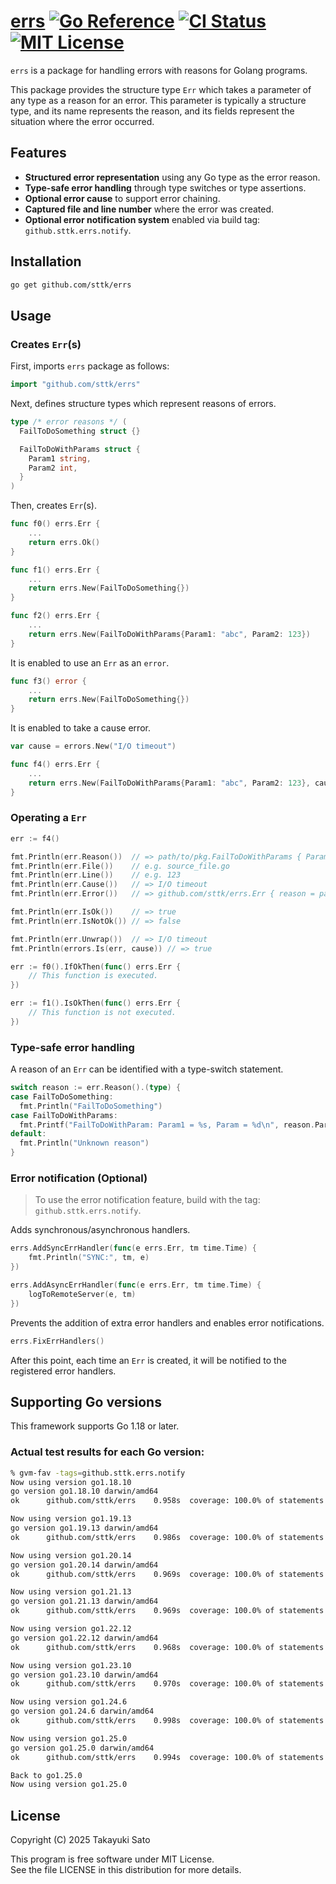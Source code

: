 # [errs][repo-url] [![Go Reference][pkg-dev-img]][pkg-dev-url] [![CI Status][ci-img]][ci-url] [![MIT License][mit-img]][mit-url]

`errs` is a package for handling errors with reasons for Golang programs.

This package provides the structure type `Err` which takes a parameter of any type as a reason for an error.
This parameter is typically a structure type, and its name represents the reason, and its fields represent the situation where the error occurred.

## Features

- **Structured error representation** using any Go type as the error reason.
- **Type-safe error handling** through type switches or type assertions.
- **Optional error cause** to support error chaining.
- **Captured file and line number** where the error was created.
- **Optional error notification system** enabled via build tag: `github.sttk.errs.notify`.

## Installation

```sh
go get github.com/sttk/errs
```

## Usage

### Creates `Err`(s)

First, imports `errs` package as follows:

```go
import "github.com/sttk/errs"
```

Next, defines structure types which represent reasons of errors.

```go
type /* error reasons */ (
  FailToDoSomething struct {}

  FailToDoWithParams struct {
    Param1 string,
    Param2 int,
  }
)
```

Then, creates `Err`(s).

```go
func f0() errs.Err {
    ...
    return errs.Ok()
}
```

```go
func f1() errs.Err {
    ...
    return errs.New(FailToDoSomething{})
}

func f2() errs.Err {
    ...
    return errs.New(FailToDoWithParams{Param1: "abc", Param2: 123})
}
```

It is enabled to use an `Err` as an `error`.

```go
func f3() error {
    ...
    return errs.New(FailToDoSomething{})
}
```

It is enabled to take a cause error.

```go
var cause = errors.New("I/O timeout")

func f4() errs.Err {
    ...
    return errs.New(FailToDoWithParams{Param1: "abc", Param2: 123}, cause)
}
```

### Operating a `Err`

```go
err := f4()

fmt.Println(err.Reason())  // => path/to/pkg.FailToDoWithParams { Param1: abc, Param2: 123 }
fmt.Println(err.File())    // e.g. source_file.go
fmt.Println(err.Line())    // e.g. 123
fmt.Println(err.Cause())   // => I/O timeout
fmt.Println(err.Error())   // => github.com/sttk/errs.Err { reason = path/to/pkg.FailToDoWithParams { Param1: abc, Param2: 123 }, file = source_file.go, line = 123, cause = I/O timeout }

fmt.Println(err.IsOk())    // => true
fmt.Println(err.IsNotOk()) // => false

fmt.Println(err.Unwrap())  // => I/O timeout
fmt.Println(errors.Is(err, cause)) // => true
```
```go
err := f0().IfOkThen(func() errs.Err {
    // This function is executed.
})
```
```go
err := f1().IsOkThen(func() errs.Err {
    // This function is not executed.
})
```

### Type-safe error handling

A reason of an `Err` can be identified with a type-switch statement.

```go
switch reason := err.Reason().(type) {
case FailToDoSomething:
  fmt.Println("FailToDoSomething")
case FailToDoWithParams:
  fmt.Printf("FailToDoWithParam: Param1 = %s, Param = %d\n", reason.Param1, reason.Param2)
default:
  fmt.Println("Unknown reason")
}
```

### Error notification (Optional)

> To use the error notification feature, build with the tag: `github.sttk.errs.notify`.

Adds synchronous/asynchronous handlers.

```go
errs.AddSyncErrHandler(func(e errs.Err, tm time.Time) {
    fmt.Println("SYNC:", tm, e)
})

errs.AddAsyncErrHandler(func(e errs.Err, tm time.Time) {
    logToRemoteServer(e, tm)
})
```

Prevents the addition of extra error handlers and enables error notifications.

```go
errs.FixErrHandlers()
```

After this point, each time an `Err` is created, it will be notified to the registered error handlers.

## Supporting Go versions

This framework supports Go 1.18 or later.

### Actual test results for each Go version:

```sh
% gvm-fav -tags=github.sttk.errs.notify
Now using version go1.18.10
go version go1.18.10 darwin/amd64
ok  	github.com/sttk/errs	0.958s	coverage: 100.0% of statements

Now using version go1.19.13
go version go1.19.13 darwin/amd64
ok  	github.com/sttk/errs	0.986s	coverage: 100.0% of statements

Now using version go1.20.14
go version go1.20.14 darwin/amd64
ok  	github.com/sttk/errs	0.969s	coverage: 100.0% of statements

Now using version go1.21.13
go version go1.21.13 darwin/amd64
ok  	github.com/sttk/errs	0.969s	coverage: 100.0% of statements

Now using version go1.22.12
go version go1.22.12 darwin/amd64
ok  	github.com/sttk/errs	0.968s	coverage: 100.0% of statements

Now using version go1.23.10
go version go1.23.10 darwin/amd64
ok  	github.com/sttk/errs	0.970s	coverage: 100.0% of statements

Now using version go1.24.6
go version go1.24.6 darwin/amd64
ok  	github.com/sttk/errs	0.998s	coverage: 100.0% of statements

Now using version go1.25.0
go version go1.25.0 darwin/amd64
ok  	github.com/sttk/errs	0.994s	coverage: 100.0% of statements

Back to go1.25.0
Now using version go1.25.0
```

## License

Copyright (C) 2025 Takayuki Sato

This program is free software under MIT License.<br>
See the file LICENSE in this distribution for more details.


[repo-url]: https://github.com/sttk/errs
[pkg-dev-img]: https://pkg.go.dev/badge/github.com/sttk/errs.svg
[pkg-dev-url]: https://pkg.go.dev/github.com/sttk/errs
[ci-img]: https://github.com/sttk/errs/actions/workflows/go.yml/badge.svg
[ci-url]: https://github.com/sttk/errs/actions?query=branch%3Amain
[mit-img]: https://img.shields.io/badge/license-MIT-green.svg
[mit-url]: https://opensource.org/licenses/MIT
